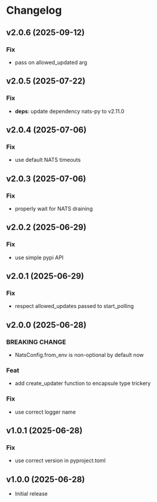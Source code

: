 # Changelog

## v2.0.6 (2025-09-12)

### Fix

- pass on allowed_updated arg

## v2.0.5 (2025-07-22)

### Fix

- **deps**: update dependency nats-py to v2.11.0

## v2.0.4 (2025-07-06)

### Fix

- use default NATS timeouts

## v2.0.3 (2025-07-06)

### Fix

- properly wait for NATS draining

## v2.0.2 (2025-06-29)

### Fix

- use simple pypi API

## v2.0.1 (2025-06-29)

### Fix

- respect allowed_updates passed to start_polling

## v2.0.0 (2025-06-28)

### BREAKING CHANGE

- NatsConfig.from_env is non-optional by default now

### Feat

- add create_updater function to encapsule type trickery

### Fix

- use correct logger name

## v1.0.1 (2025-06-28)

### Fix

- use correct version in pyproject.toml

## v1.0.0 (2025-06-28)

- Initial release
